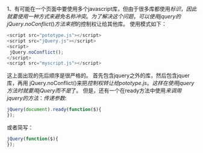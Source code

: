 1、有可能在一个页面中要使用多个javascript库，但由于很多库都使用$标识，因此就要使用一种方式来避免名称冲突。为了解决这个问题，可以使用jquery的jQuery.noConflict()方法来把$的控制权让给其他库。
使用模式如下：
```js
<script src="pototype.js"></script>
<script src="jQuery.js"></script>
<script>
 jQuery.noConflict();
</script>
<script src="myscript.js"></script>
```
这上面出现的先后顺序是很严格的。
首先包含jquery之外的库，然后包含jquer库，再用 jQuery.noConflict()来把$控制权转让给pototype.js。这样在使用jquery方法时就要用jQuery而不是$了。
但是，还有一个在ready方法中使用$来调用jquery的方法：传递参数$:
```js
jQuery(document).ready(function($){
});
```
或者简写：
```js
jQuery(function($){
});
```
